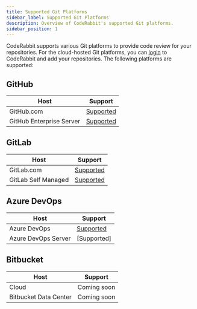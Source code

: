 ```yaml
---
title: Supported Git Platforms
sidebar_label: Supported Git Platforms
description: Overview of CodeRabbit's supported Git platforms.
sidebar_position: 1
---
```


CodeRabbit supports various Git platforms to provide code review for your repositories. For the cloud-hosted Git platforms, you can [login][login] to CodeRabbit and add your repositories. The following platforms are supported:

## GitHub

| Host                     | Support                            |
| ------------------------ | ---------------------------------- |
| GitHub.com               | [Supported][login]                 |
| GitHub Enterprise Server | [Supported](github-enterprise-server.md) |

## GitLab

| Host                | Support                            |
| ------------------- | ---------------------------------- |
| GitLab.com          | [Supported](gitlab-com.md)         |
| GitLab Self Managed | [Supported](self-hosted-gitlab.md) |

## Azure DevOps

| Host                | Support                            |
| ------------------- | ---------------------------------- |
| Azure DevOps        | [Supported](azure-devops.md)       |
| Azure DevOps Server | [Supported]                        |

## Bitbucket

| Host                  | Support     |
| --------------------- | ----------- |
| Cloud                 | Coming soon |
| Bitbucket Data Center | Coming soon |

[login]: https://app.coderabbit.ai/login
